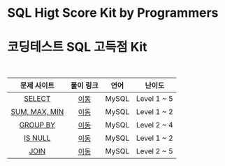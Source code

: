 # SQL Higt Score Kit by Programmers
# 코딩테스트 SQL 고득점 Kit

<br>

|문제 사이트|풀이 링크|언어|난이도|
|:---:|:---:|:---:|:---:|
|[SELECT](https://school.programmers.co.kr/learn/courses/30/parts/17042)|[이동](./SELECT)|MySQL|Level 1 ~ 5|
|[SUM, MAX, MIN](https://school.programmers.co.kr/learn/courses/30/parts/17043)|[이동](./SUM_MAX_MIN)|MySQL|Level 1 ~ 2|
|[GROUP BY](https://school.programmers.co.kr/learn/courses/30/parts/17044)|[이동](./GROUP_BY)|MySQL|Level 2 ~ 4|
|[IS NULL](https://school.programmers.co.kr/learn/courses/30/parts/17045)|[이동](./IS_NULL)|MySQL|Level 1 ~ 2|
|[JOIN](https://school.programmers.co.kr/learn/courses/30/parts/17046)|[이동](./JOIN)|MySQL|Level 2 ~ 5|